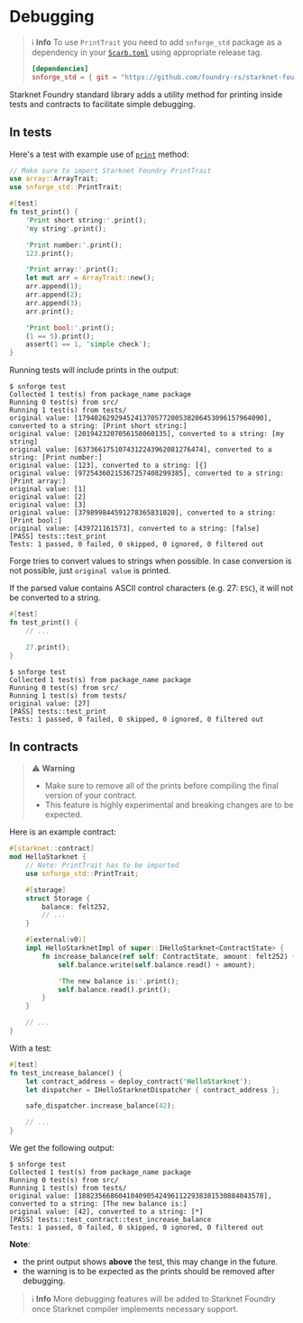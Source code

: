 # Debugging

> ℹ️ **Info**
> To use `PrintTrait` you need to add `snforge_std` package as a dependency in
> your [`Scarb.toml`](https://docs.swmansion.com/scarb/docs/guides/dependencies.html#adding-a-dependency)
> using appropriate release tag.
>```toml
> [dependencies]
> snforge_std = { git = "https://github.com/foundry-rs/starknet-foundry.git", tag = "v0.12.0" }
> ```

Starknet Foundry standard library adds a utility method for printing inside tests and contracts to facilitate simple debugging.

## In tests

Here's a test with example use of [`print`](../appendix/forge-library/print.md) method:

```rust
// Make sure to import Starknet Foundry PrintTrait
use array::ArrayTrait;
use snforge_std::PrintTrait;

#[test]
fn test_print() {
    'Print short string:'.print();
    'my string'.print();

    'Print number:'.print();
    123.print();

    'Print array:'.print();
    let mut arr = ArrayTrait::new();
    arr.append(1);
    arr.append(2);
    arr.append(3);
    arr.print();

    'Print bool:'.print();
    (1 == 5).print();
    assert(1 == 1, 'simple check');
}
```

Running tests will include prints in the output:

```shell
$ snforge test
Collected 1 test(s) from package_name package
Running 0 test(s) from src/
Running 1 test(s) from tests/
original value: [1794026292945241370577200538206453096157964090], converted to a string: [Print short string:]
original value: [2019423207056158060135], converted to a string: [my string]
original value: [6373661751074312243962081276474], converted to a string: [Print number:]
original value: [123], converted to a string: [{]
original value: [97254360215367257408299385], converted to a string: [Print array:]
original value: [1]
original value: [2]
original value: [3]
original value: [379899844591278365831020], converted to a string: [Print bool:]
original value: [439721161573], converted to a string: [false]
[PASS] tests::test_print
Tests: 1 passed, 0 failed, 0 skipped, 0 ignored, 0 filtered out
```

Forge tries to convert values to strings when possible. In case conversion is not possible,
just `original value` is printed.

If the parsed value contains ASCII control characters (e.g. 27: `ESC`), it will not be converted to a string.

```rust
#[test]
fn test_print() {
    // ...

    27.print();
}
```

```shell
$ snforge test
Collected 1 test(s) from package_name package
Running 0 test(s) from src/
Running 1 test(s) from tests/
original value: [27]
[PASS] tests::test_print
Tests: 1 passed, 0 failed, 0 skipped, 0 ignored, 0 filtered out
```

## In contracts
> ⚠️ **Warning**
>
> - Make sure to remove all of the prints before compiling the final version of your contract.
> - This feature is highly experimental and breaking changes are to be expected.

Here is an example contract:

```rust
#[starknet::contract]
mod HelloStarknet {
    // Note: PrintTrait has to be imported
    use snforge_std::PrintTrait;

    #[storage]
    struct Storage {
        balance: felt252,
        // ...
    }

    #[external(v0)]
    impl HelloStarknetImpl of super::IHelloStarknet<ContractState> {
        fn increase_balance(ref self: ContractState, amount: felt252) {
            self.balance.write(self.balance.read() + amount);

            'The new balance is:'.print();
            self.balance.read().print();
        }
    }

    // ...
}
```
With a test:
```rust
#[test]
fn test_increase_balance() {
    let contract_address = deploy_contract('HelloStarknet');
    let dispatcher = IHelloStarknetDispatcher { contract_address };

    safe_dispatcher.increase_balance(42);

    // ...
}
```
We get the following output:
```shell
$ snforge test
Collected 1 test(s) from package_name package
Running 0 test(s) from src/
Running 1 test(s) from tests/
original value: [1882356686041040905424961122938381530884043578], converted to a string: [The new balance is:]
original value: [42], converted to a string: [*]
[PASS] tests::test_contract::test_increase_balance
Tests: 1 passed, 0 failed, 0 skipped, 0 ignored, 0 filtered out
```

**Note**:
- the print output shows **above** the test, this may change in the future.
- the warning is to be expected as the prints should be removed after debugging.

> ℹ️ **Info**
> More debugging features will be added to Starknet Foundry once Starknet compiler implements necessary support.
